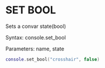 # SET BOOL

Sets a convar state(bool)

Syntax:	console.set_bool

Parameters:	name, state

```lua
console.set_bool("crosshair", false)
```
